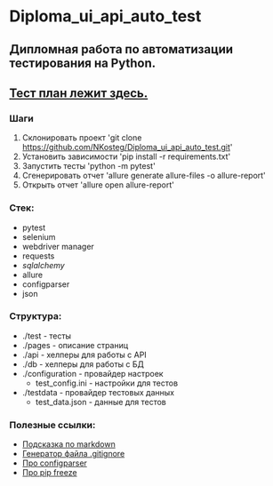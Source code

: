 # Diploma_ui_api_auto_test

## Дипломная работа по автоматизации тестирования на Python.
## [Тест план лежит здесь.](https://kosstegg-n.yonote.ru/share/2522f7b0-61db-40b3-a396-f5f263b29490)

### Шаги
1. Склонировать проект 'git clone https://github.com/NKosteg/Diploma_ui_api_auto_test.git'
2. Установить зависимости 'pip install -r requirements.txt'
3. Запустить тесты 'python -m pytest'
4. Сгенерировать отчет 'allure generate allure-files -o allure-report'
5. Открыть отчет 'allure open allure-report'

### Стек:
 - pytest
 - selenium
 - webdriver manager
 - requests
 - _sqlalchemy_
 - allure
 - configparser
 - json

### Структура:
 - ./test - тесты
 - ./pages - описание страниц
 - ./api - хелперы для работы с API
 - ./db - хелперы для работы с БД
 - ./configuration - провайдер настроек 
   - test_config.ini - настройки для тестов
 - ./testdata - провайдер тестовых данных
   - test_data.json - данные для тестов

### Полезные ссылки:
 - [Подсказка по markdown](https://www.markdownguide.org/basic-syntax/)
 - [Генератор файла .gitignore](https://www.toptal.com/developers/gitignore)
 - [Про configparser](https://docs.python.org/3/library/configparser.html)
 - [Про pip freeze](https://pip.pypa.io/en/latest/cli/pip_freeze/#pip-freeze)
